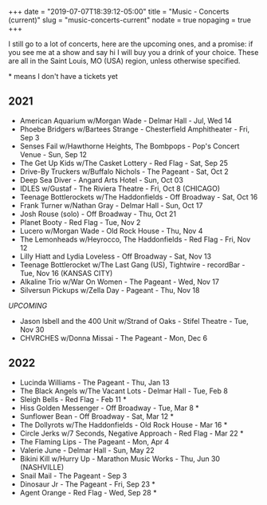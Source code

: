 +++
date = "2019-07-07T18:39:12-05:00"
title = "Music - Concerts (current)"
slug = "music-concerts-current"
nodate = true
nopaging = true
+++

I still go to a lot of concerts, here are the upcoming ones, and a promise: if you see me at a show and say hi I will buy you a drink of your choice. These are all in the Saint Louis, MO (USA) region, unless otherwise specified. 

\* means I don't have a tickets yet

## 2021

* American Aquarium w/Morgan Wade - Delmar Hall - Jul, Wed 14
* Phoebe Bridgers w/Bartees Strange - Chesterfield Amphitheater - Fri, Sep 3
* Senses Fail w/Hawthorne Heights, The Bombpops - Pop's Concert Venue - Sun, Sep 12
* The Get Up Kids w/The Casket Lottery - Red Flag - Sat, Sep 25
* Drive-By Truckers w/Buffalo Nichols - The Pageant - Sat, Oct 2
* Deep Sea Diver - Angard Arts Hotel - Sun, Oct 03
* IDLES w/Gustaf - The Riviera Theatre - Fri, Oct 8 (CHICAGO)
* Teenage Bottlerockets w/The Haddonfields - Off Broadway - Sat, Oct 16
* Frank Turner w/Nathan Gray - Delmar Hall - Sun, Oct 17
* Josh Rouse (solo) - Off Broadway - Thu, Oct 21
* Planet Booty - Red Flag - Tue, Nov 2
* Lucero w/Morgan Wade - Old Rock House - Thu, Nov 4
* The Lemonheads w/Heyrocco, The Haddonfields - Red Flag - Fri, Nov 12
* Lilly Hiatt and Lydia Loveless - Off Broadway - Sat, Nov 13
* Teenage Bottlerocket w/The Last Gang (US), Tightwire - recordBar - Tue, Nov 16 (KANSAS CITY)
* Alkaline Trio w/War On Women - The Pageant - Wed, Nov 17
* Silversun Pickups w/Zella Day - Pageant - Thu, Nov 18

_UPCOMING_

* Jason Isbell and the 400 Unit w/Strand of Oaks - Stifel Theatre - Tue, Nov 30
* CHVRCHES w/Donna Missai - The Pageant - Mon, Dec 6

## 2022

* Lucinda Williams - The Pageant - Thu, Jan 13
* The Black Angels w/The Vacant Lots - Delmar Hall - Tue, Feb 8
* Sleigh Bells - Red Flag - Feb 11 *
* Hiss Golden Messenger - Off Broadway - Tue, Mar 8 *
* Sunflower Bean - Off Broadway - Sat, Mar 12 *
* The Dollyrots w/The Haddonfields - Old Rock House - Mar 16 *
* Circle Jerks w/7 Seconds, Negative Approach - Red Flag - Mar 22 *
* The Flaming Lips - The Pageant - Mon, Apr 4
* Valerie June - Delmar Hall - Sun, May 22
* Bikini Kill w/Hurry Up - Marathon Music Works - Thu, Jun 30 (NASHVILLE)
* Snail Mail - The Pageant - Sep 3
* Dinosaur Jr - The Pageant - Fri, Sep 23 *
* Agent Orange - Red Flag - Wed, Sep 28 *

